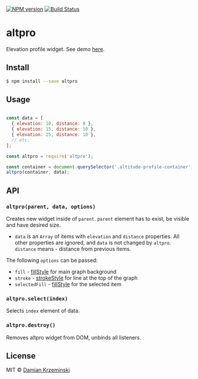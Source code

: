 [![NPM version][npm-image]][npm-url]
[![Build Status][build-image]][build-url]

# altpro

Elevation profile widget. See demo [here][demo].

## Install

```sh
$ npm install --save altpro
```

## Usage

```js

const data = [
  { elevation: 10, distance: 0 },
  { elevation: 15, distance: 10 },
  { elevation: 25, distance: 10 },
  // etc.
];

const altpro = require('altpro');

const container = document.querySelector('.altitude-profile-container');
altpro(container, data);

```

## API

### `altpro(parent, data, options)`

Creates new widget inside of `parent`. `parent` element has to exist, be visible and have desired size.

- `data` is an `Array` of items with `elevation` and `distance` properties. All other properties are
ignored, and `data` is not changed by `altpro`. `distance` means - distance from previous items.

The following `options` can be passed: 

- `fill` - [fillStyle] for main graph background
- `stroke` - [strokeStyle] for line at the top of the graph
- `selectedFill` - [fillStyle] for the selected item

### `altpro.select(index)`

Selects `index` element of data.

### `altpro.destroy()`

Removes altpro widget from DOM, unbinds all listeners.

## License

MIT © [Damian Krzeminski](https://pirxpilot.me)

[fillStyle]: https://developer.mozilla.org/en-US/docs/Web/API/CanvasRenderingContext2D/fillStyle
[strokeStyle]: https://developer.mozilla.org/en-US/docs/Web/API/CanvasRenderingContext2D/strokeStyle

[demo]: https://pirxpilot.github.io/altpro

[npm-image]: https://img.shields.io/npm/v/altpro
[npm-url]: https://npmjs.org/package/altpro

[build-url]: https://github.com/pirxpilot/altpro/actions/workflows/check.yaml
[build-image]: https://img.shields.io/github/actions/workflow/status/pirxpilot/altpro/check.yaml?branch=main
